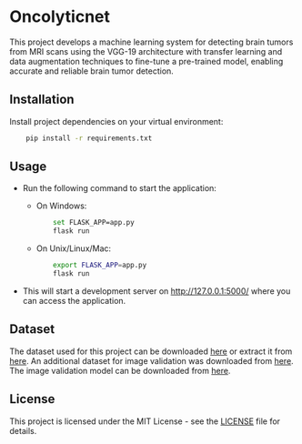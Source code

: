 # Oncolyticnet

This project develops a machine learning system for detecting brain tumors from MRI scans using the VGG-19 architecture with transfer learning and data augmentation techniques to fine-tune a pre-trained model, enabling accurate and reliable brain tumor detection.

## Installation

Install project dependencies on your virtual environment:

```sh
    pip install -r requirements.txt
```

## Usage

- Run the following command to start the application:

  - On Windows:

    ```sh
        set FLASK_APP=app.py
        flask run
    ```

  - On Unix/Linux/Mac:

    ```sh
        export FLASK_APP=app.py
        flask run
    ```

- This will start a development server on http://127.0.0.1:5000/ where you can access the application.

## Dataset

The dataset used for this project can be downloaded [here](https://www.kaggle.com/datasets/navoneel/brain-mri-images-for-brain-tumor-detection) or extract it from [here](dataset.zip).
An additional dataset for image validation was downloaded from [here](https://www.kaggle.com/datasets/pankajkumar2002/random-image-sample-dataset?resource=download).
The image validation model can be downloaded from [here](https://drive.google.com/drive/folders/1AJeFVIDUZvvbtH9iNxcm4PT5nBoyWEjL).

## License

This project is licensed under the MIT License - see the [LICENSE](LICENSE) file for details.
